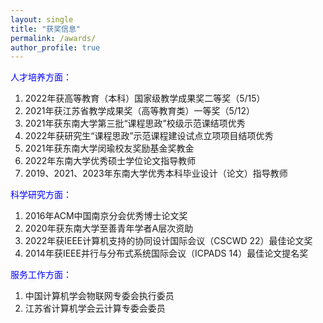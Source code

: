 ```yaml
---
layout: single
title: "获奖信息"
permalink: /awards/
author_profile: true
---
```



<span style="color: blue">人才培养方面：</span>

1. 2022年获高等教育（本科）国家级教学成果奖二等奖（5/15）
2. 2021年获江苏省教学成果奖（高等教育类）一等奖（5/12）
3. 2021年获东南大学第三批“课程思政”校级示范课结项优秀
4. 2022年获研究生“课程思政”示范课程建设试点立项项目结项优秀
5. 2021年获东南大学闵瑜校友奖励基金奖教金
6. 2022年东南大学优秀硕士学位论文指导教师
7. 2019、2021、2023年东南大学优秀本科毕业设计（论文）指导教师

<span style="color: blue">科学研究方面：</span>

1. 2016年ACM中国南京分会优秀博士论文奖
2. 2020年获东南大学至善青年学者A层次资助
3. 2022年获IEEE计算机支持的协同设计国际会议（CSCWD 22）最佳论文奖
4. 2014年获IEEE并行与分布式系统国际会议（ICPADS 14）最佳论文提名奖

<span style="color: blue">服务工作方面：</span>

1. 中国计算机学会物联网专委会执行委员
2. 江苏省计算机学会云计算专委会委员